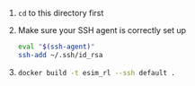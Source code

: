 1. `cd` to this directory first
1. Make sure your SSH agent is correctly set up

	```bash
	eval "$(ssh-agent)"
	ssh-add ~/.ssh/id_rsa
	```

1.	```bash
	docker build -t esim_rl --ssh default .
	```
